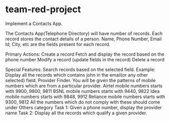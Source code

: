 # team-red-project

Implement a Contacts App.

The Contacts App(Telephone Directory) will have number of records.
Each record stores the contact details of a person.
Name, Phone Number, Email Id, City, etc are the fields present for each record.

Primary Actions:
Create a record
Fetch and display the record based on the phone number
Modify a record (update fields in the record)
Delete a record

Special Features:
Search records based on the selected field. 
Example: Display all the records which contains john in the email(or any other selected) field.
Provider Finder.
You will be given the patterns of mobile numbers which are from a particular provider. 
Airtel mobile numbers starts with 9900, 9800, 9811
BSNL mobile numbers starts with 9440, 9822
Idea mobile numbers starts with 9848, 9912
Reliance mobile numbers starts with 9300, 9812
All the numbers which do not comply with these should come under Others category
Task 1: Given a phone number, display the provider name
Task 2: Display all the records which qualify a given provider.
